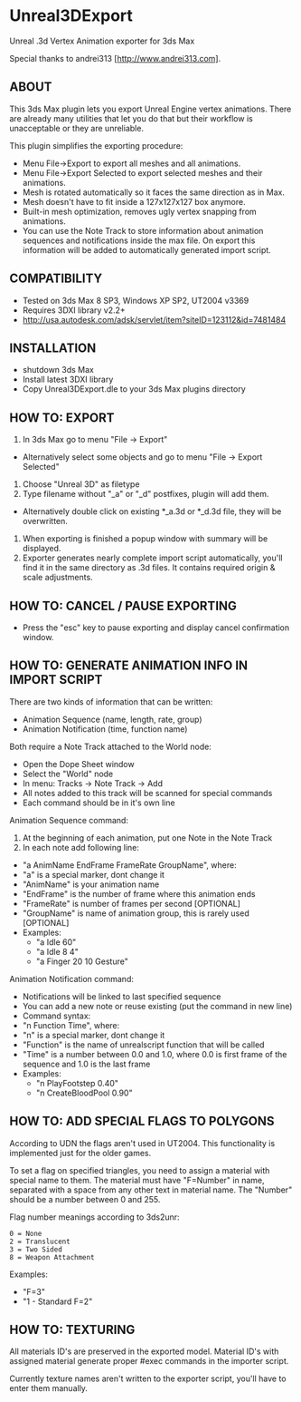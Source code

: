 # Unreal3DExport
Unreal .3d Vertex Animation exporter for 3ds Max

Special thanks to andrei313 [http://www.andrei313.com].

## ABOUT
 
This 3ds Max plugin lets you export Unreal Engine vertex animations. There are already many utilities that let you do that but their workflow is unacceptable or they are unreliable.

This plugin simplifies the exporting procedure:
 * Menu File->Export to export all meshes and all animations.
 * Menu File->Export Selected to export selected meshes and their animations.
 * Mesh is rotated automatically so it faces the same direction as in Max.
 * Mesh doesn't have to fit inside a 127x127x127 box anymore.
 * Built-in mesh optimization, removes ugly vertex snapping from animations.
 * You can use the Note Track to store information about animation sequences   and notifications inside the max file. On export this information will be added to automatically generated import script.

## COMPATIBILITY

* Tested on 3ds Max 8 SP3, Windows XP SP2, UT2004 v3369
* Requires 3DXI library v2.2+
 * http://usa.autodesk.com/adsk/servlet/item?siteID=123112&id=7481484
 
## INSTALLATION

* shutdown 3ds Max
* Install latest 3DXI library
* Copy Unreal3DExport.dle to your 3ds Max plugins directory
 


## HOW TO: EXPORT

1. In 3ds Max go to menu "File -> Export"
 * Alternatively select some objects and go to menu "File -> Export Selected"
1. Choose "Unreal 3D" as filetype
1. Type filename without "_a" or "_d" postfixes, plugin will add them.
 * Alternatively double click on existing *_a.3d or *_d.3d file, they will be
     overwritten.
1. When exporting is finished a popup window with summary will be displayed.
1. Exporter generates nearly complete import script automatically, you'll find it in the same directory as .3d files. It contains required origin & scale adjustments.
   
   
      
## HOW TO: CANCEL / PAUSE EXPORTING

* Press the "esc" key to pause exporting and display cancel confirmation window.
   


## HOW TO: GENERATE ANIMATION INFO IN IMPORT SCRIPT

There are two kinds of information that can be written:
 * Animation Sequence (name, length, rate, group)
 * Animation Notification (time, function name)
 
Both require a Note Track attached to the World node:
 * Open the Dope Sheet window
 * Select the "World" node
 * In menu: Tracks -> Note Track -> Add
 * All notes added to this track will be scanned for special commands
 * Each command should be in it's own line
  
Animation Sequence command:
 1. At the beginning of each animation, put one Note in the Note Track
 1. In each note add following line: 
 * "a AnimName EndFrame FrameRate GroupName", where: 
  * "a" is a special marker, dont change it
  * "AnimName" is your animation name 
  * "EndFrame" is the number of frame where this animation ends
  * "FrameRate" is number of frames per second [OPTIONAL]
  * "GroupName" is name of animation group, this is rarely used [OPTIONAL]
 * Examples: 
   * "a Idle 60"
   * "a Idle 8 4"
   * "a Finger 20 10 Gesture"
      
Animation Notification command:
 * Notifications will be linked to last specified sequence
 * You can add a new note or reuse existing (put the command in new line)
 * Command syntax:
  * "n Function Time", where:
   * "n" is a special marker, dont change it
   * "Function" is the name of unrealscript function that will be called
   * "Time" is a number between 0.0 and 1.0, where 0.0 is first frame of the sequence and 1.0 is the last frame
 * Examples: 
   * "n PlayFootstep 0.40"
   * "n CreateBloodPool 0.90"
 
 
 
## HOW TO: ADD SPECIAL FLAGS TO POLYGONS

According to UDN the flags aren't used in UT2004. This functionality is  implemented just for the older games.

To set a flag on specified triangles, you need to assign a material with special name to them. The material must have "F=Number" in name, separated  with a space from any other text in material name. The "Number" should be a number between 0 and 255.

Flag number meanings according to 3ds2unr:
 ```
 0 = None
 2 = Translucent
 3 = Two Sided
 8 = Weapon Attachment
 ```
 Examples:
  * "F=3"
  * "1 - Standard F=2"



## HOW TO: TEXTURING

All materials ID's are preserved in the exported model. Material ID's with assigned material generate proper #exec commands in the importer script. 

Currently texture names aren't written to the exporter script, you'll have to enter them manually.
 
